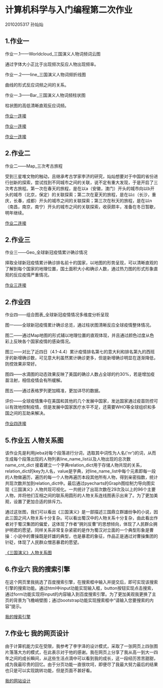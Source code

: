 # 计算机科学与入门编程第二次作业

2010205317 孙灿灿

## 1.作业一
作业一.1——Worldcloud_三国演义人物词频词云图

  通过字体大小正比于出现频次反应人物出现频率。
  
  作业一.2——line_三国演义人物词频折线图
  
  曲线的形式反应词频之间的关系。
  
  作业一.3——Bar_三国演义人物词频柱状图
  
  柱状图的高低清晰直观反应词频。
  
  [作业一连接](http://cancanart.github.io/wordcloud_三国词频_wr_file.html)
  
  [作业一连接](http://cancanart.github.io/line_三国词频_wr_file.html)
  
  [作业一连接](http://cancanart.github.io/bar_三国词频_wr_file.html)

## 2.作业二
作业二——Map_三次考古旅程

受到三星堆文物的触动，且继承考古学家李济的研究，灿灿想要对于中国的省份进行创新的探索，尝试找到不同城市之间的关联，说不定有重大发现，于是开启了三次考古旅程。第一次在春天的旅程，是在以a（安徽，澳门）开头的城市向以b开头的城市（北京，保定）的关联探索；第二次在夏天的旅程，是在以c（长沙，重庆，长春，成都）开头的城市之间的关联探索；第三次在秋天的旅程，是在以n（南昌，南京，南宁）开头的城市之间的关联探索，收获颇丰，准备在冬日暂歇，明年继续。

[作业二连接](http://cancanart.github.io/考古_china_city.html)
## 2.作业三
作业三——Geo_全球新冠疫情累计确诊情况

择取全球新冠疫情累计确诊排名前十的国家，以地图的形势呈现，可以清晰直观的了解到每个国家的地理位置，国土面积大小和确诊人数，通过热力图的形式形象直观的反应疫情严重情况。

[作业三连接](http://cancanart.github.io/全球疫情——各个国家累计确诊人数排名前十_map.html)

## 2.作业四
作业四——组合图表_全球新冠疫情情况多维度分析呈现

图一——全球新冠疫情累计确诊总览，通过柱状图清晰反应全球疫情整体情况。

图二——通过Map地图的形式辅以地理位置的直观体现，并且通过颜色过度从色彩上反映各个国家疫情的感染情况。

图三——对比了近四日（4.1-4.4）累计疫情排名第七的意大利和排名第九的西班牙的新增确诊数，可见意大利虽然累计确诊更多，但是新增确诊明显在逐渐降低，防控效果非常好。

图四——水滴图的动态效果反映了美国的确诊人数占全球的约30%，若是增加疫苗注射，相信疫情会有所缓解。

图五——通过表格罗列更加精准，更加详尽的数据。

评价——全球疫情集中在美国和其他的几个发展中国家，发达国家通过疫苗防控可以有效地控制疫情，但是发展中国家医疗水平不足，还需要WHO等全球组织和多国之间的互助来解决。

[作业四连接](http://cancanart.github.io/page_simple_layout.html)

## 5.作业五  人物关系图

该作业先是利用jieba对每个段落进行分词，选取其中词性为人名('nr')的词，从而生成每个段落出现的人物列表line_name_list以及人物出现的总次数name_cnt_dict 接着建立一个字典relation_dict用于存储人物共现的关系，relation_dict的key为人名，value是字典，对line_name_list中每个元素即每一段的人物做遍历，遍历的每一个人物再遍历本段其他所有人物，得到亲密指数，统计共现次数并加到relation_dict中。最后通过pyecharts的Graph图绘制力导向图实现《三国演义》人物共现可视化。一共统计了出现次数在29次及以上的96个主要人物，并将他们互相之间的联系用圆形的人物关系连线图表示出来了。为了更加美观，设置了更加合适的排斥力。

通过这张图，我们可以看出《三国演义》是一部描述三国鼎立群雄纷争的小说，因此三国之间人物关系十分复杂。可以看出蜀汉中的人物关系十分复杂，由此看出作者对于蜀汉集团的偏爱，这体现了作者“拥刘反曹”的思想倾向，体现了人民群众拥护明君的愿望。同样关系非常复杂紧密的是作为蜀汉对立面的一个典型形象是曹操：小说中的曹操既是奸雄的典型，也是暴君的象征，作品正是通过对曹操集团的针砭，体现了人民群众憎恶暴君的愿望。

[《三国演义》人物关系图](http://cancanart.github.io/三国人物关系图.html)

## 6.作业六 我的搜索引擎
在这个网页里我挑选了百度搜索引擎，在搜索框中输入并提交后，即可实现该搜索引擎的搜索功能。通过html中input功能实现输入框，button按钮实现点击搜索，通过form功能实现将input的内容输入到百度搜索引擎。为了更加美观我更换了主页的背景为飞檐峭壁图；通过bootstrap功能实现搜索框中“请输入您要搜索的内容”提示。

[我的搜索引擎](http://cancanart.github.io/搜索引擎.html)

## 7.作业七 我的网页设计

由于计算机能力实在受限，我参考了李字泽的设计模式，采取了一张网页上四张图片落落大方的模式，在此表示对于他的感谢。我在网页上分享了我从高一到大一四年之间的成长瞬间，从这些生活点滴中可以看到我的成长，这一段经历苦苦甜甜，成为我最珍贵的回忆。由于分页功能一直很坎坷，即便尽了我最大努力最后的结果也只是可以实现跳转功能，但是页面不甚好看。

[我的网站设计](http://cancanart.github.io/My_Website.html)

